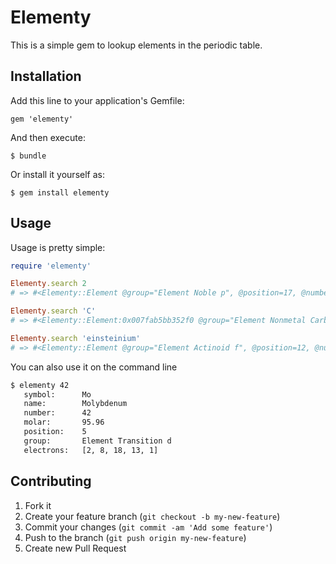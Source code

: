 # Elementy

This is a simple gem to lookup elements in the periodic table.

## Installation

Add this line to your application's Gemfile:

    gem 'elementy'

And then execute:

    $ bundle

Or install it yourself as:

    $ gem install elementy

## Usage

Usage is pretty simple:

```ruby
require 'elementy'

Elementy.search 2
# => #<Elementy::Element @group="Element Noble p", @position=17, @number=2, @name="Helium", @molar=4.002602, @symbol="He", @electrons=[2]>

Elementy.search 'C'
# => #<Elementy::Element:0x007fab5bb352f0 @group="Element Nonmetal Carbon p", @position=13, @number=6, @name="Carbon", @molar=12.0107, @symbol="C", @electrons=[2, 4]>

Elementy.search 'einsteinium'
# => #<Elementy::Element @group="Element Actinoid f", @position=12, @number=99, @name="Einsteinium", @molar=252, @symbol="Es", @electrons=[2, 8, 18, 32, 29, 8, 2]>
```

You can also use it on the command line

```bash
$ elementy 42
   symbol:      Mo
   name:        Molybdenum
   number:      42
   molar:       95.96
   position:    5
   group:       Element Transition d
   electrons:   [2, 8, 18, 13, 1]
```

## Contributing

1. Fork it
2. Create your feature branch (`git checkout -b my-new-feature`)
3. Commit your changes (`git commit -am 'Add some feature'`)
4. Push to the branch (`git push origin my-new-feature`)
5. Create new Pull Request
